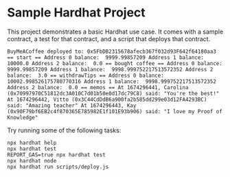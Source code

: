 # Sample Hardhat Project


This project demonstrates a basic Hardhat use case. It comes with a sample contract, a test for that contract, and a script that deploys that contract.

`BuyMeACoffee deployed to: 0x5FbDB2315678afecb367f032d93F642f64180aa3
== start ==
Address 0 balance:  9999.99857209
Address 1 balance:  10000.0
Address 2 balance:  0.0
== bought coffee ==
Address 0 balance:  9999.99857209
Address 1 balance:  9998.999752217513572352
Address 2 balance:  3.0
== withdrawTips ==
Address 0 balance:  10002.998526175780770316
Address 1 balance:  9998.999752217513572352
Address 2 balance:  0.0
== memos ==
At 1674296441, Carolina (0x70997970C51812dc3A010C7d01b50e0d17dc79C8) said: "You're the best!"
At 1674296442, Vitto (0x3C44CdDdB6a900fa2b585dd299e03d12FA4293BC) said: "Amazing teacher"
At 1674296443, Kay (0x90F79bf6EB2c4f870365E785982E1f101E93b906) said: "I love my Proof of Knowledge"`

Try running some of the following tasks:

```shell
npx hardhat help
npx hardhat test
REPORT_GAS=true npx hardhat test
npx hardhat node
npx hardhat run scripts/deploy.js
```
